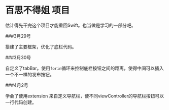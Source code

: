 # 百思不得姐 项目

估计得先干完这个项目才能重回Swift。也当做是学习的一部分吧。

###3月29号

搭建了主要框架，优化了底栏代码。

###3月30号

自定义了tabBar。使用`forin`循环来控制底栏按钮之间的距离，使得中间可以插入一个不一样的发布按钮。

###4月2号

学会了使用extension 来自定义导航栏，使不同viewController的导航栏按钮可以一行代码创建。



